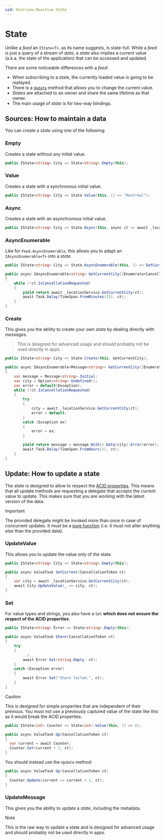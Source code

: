 ```yaml
---
uid: Overview.Reactive.State
---
```

# State

Unlike a _feed_ an `IState<T>`, as its name suggests, is state-full. 
While a _feed_ is just a query of a stream of _data_, a _state_ also implies a current value (a.k.a. the state of the application) that can be accessed and updated.

There are some noticeable differences with a _feed_:
* When subscribing to a state, the currently loaded value is going to be replayed.
* There is a [`Update`](#update) method that allows you to change the current value.
* _States_ are attached to an owner and share the same lifetime as that owner.
* The main usage of _state_ is for two-way bindings.

## Sources: How to maintain a data

You can create a _state_ using one of the following:

### Empty
Creates a state without any initial value.

```csharp
public IState<string> City => State<string>.Empty(this);
```

### Value
Creates a state with a synchronous initial value.

```csharp
public IState<string> City => State.Value(this, () => "Montréal");
```

### Async
Creates a state with an asynchronous initial value.

```csharp
public IState<string> City => State.Async(this, async ct => await _locationService.GetCurrentCity(ct));
```

### AsyncEnumerable
Like for `Feed.AsyncEnumerable`, this allows you to adapt an `IAsyncEnumerable<T>` into a _state_.

```csharp
public IState<string> City => State.AsyncEnumerable(this, () => GetCurrentCity());

public async IAsyncEnumerable<string> GetCurrentCity([EnumeratorCancellation] CancellationToken ct = default)
{
	while (!ct.IsCancellationRequested)
	{
		yield return await _locationService.GetCurrentCity(ct);
		await Task.Delay(TimeSpan.FromMinutes(15), ct);
	}
}
```

### Create
This gives you the ability to create your own _state_ by dealing directly with _messages_.

> This is designed for advanced usage and should probably not be used directly in apps.

```csharp
public IState<string> City => State.Create(this, GetCurrentCity);

public async IAsyncEnumerable<Message<string>> GetCurrentCity([EnumeratorCancellation] CancellationToken ct = default)
{
	var message = Message<string>.Initial;
	var city = Option<string>.Undefined();
	var error = default(Exception);
	while (!ct.IsCancellationRequested)
	{
		try
		{
			city = await _locationService.GetCurrentCity(ct);
			error = default;
		}
		catch (Exception ex)
		{
			error = ex;
		}

		yield return message = message.With().Data(city).Error(error);
		await Task.Delay(TimeSpan.FromHours(1), ct);
	}
}
```

## Update: How to update a state
The _state_ is designed to allow to respect the [ACID properties](https://en.wikipedia.org/wiki/ACID).
This means that all update methods are requesting a delegate that accepts the current value to update.
This makes sure that you are working with the latest version of the data.

> [!IMPORTANT]
> The provided delegate might be invoked more than once in case of concurrent updates.
> It must be a [pure function](https://en.wikipedia.org/wiki/Pure_function) (i.e. it must not alter anything else than the provided data).

### UpdateValue
This allows you to update the value only of the state.

```csharp
public IState<string> City => State<string>.Empty(this);

public async ValueTask SetCurrent(CancellationToken ct)
{
	var city = await _locationService.GetCurrentCity(ct);
	await City.UpdateValue(_ => city, ct);
}
```

### Set
For value types and strings, you also have a `Set` **which does not ensure the respect of the ACID properties**.

```csharp
public IState<string> Error => State<string>.Empty(this);

public async ValueTask Share(CancellationToken ct)
{
	try
	{
		../..
		await Error.Set(string.Empty, ct);
	}
	catch (Exception error) 
	{
		await Error.Set("Share failed.", ct);
	}
}
```

> [!CAUTION]
> This is designed for simple properties that are independent of their previous.
> You must not use a previously captured value of the state like this as it would break the ACID properties:
>
> ```csharp
> public IState<int> Counter => State<int>.Value(this, () => 0);
> 
> public async ValueTask Up(CancellationToken ct)
> {
> 	var current = await Counter;
> 	Counter.Set(current + 1, ct);
> }
> ```
>
> You should instead use the `Update` method:
>
> ```csharp
> public async ValueTask Up(CancellationToken ct)
> {
> 	Counter.Update(current => current + 1, ct);
> }
> ```

### UpdateMessage
This gives you the ability to update a _state_, including the metadata.

> [!NOTE]
> This is the raw way to update a state and is designed for advanced usage and should probably not be used directly in apps.
